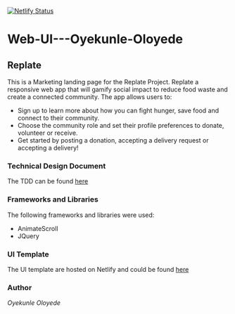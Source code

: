 [![Netlify Status](https://api.netlify.com/api/v1/badges/b0f650ca-c294-4a27-8ba2-bd1dd614c6c9/deploy-status)](https://app.netlify.com/sites/festive-edison-9b6a45/deploys)

# Web-UI---Oyekunle-Oloyede

## Replate

This is a Marketing landing page for the Replate Project.
Replate a responsive web app that will gamify social impact to reduce food waste and create a connected community.
The app allows users to:

- Sign up to learn more about how you can fight hunger, save food and connect to their community.
- Choose the community role and set their profile preferences to donate, volunteer or receive.
- Get started by posting a donation, accepting a delivery request or accepting a delivery!

### Technical Design Document

The TDD can be found [here](https://docs.google.com/document/d/1n0cASWDLgZYU6nGyGRfj_UDKdK7zu38-s4TRp1zKH0I/edit#)

### Frameworks and Libraries

The following frameworks and libraries were used:

- AnimateScroll
- JQuery

### UI Template

The UI template are hosted on Netlify and could be found [here](https://festive-edison-9b6a45.netlify.com/#)

### Author

_Oyekunle Oloyede_
